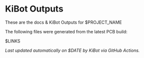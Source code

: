 # KiBot Outputs

These are the docs & KiBot Outputs for $PROJECT_NAME

The following files were generated from the latest PCB build:

$LINKS

_Last updated automatically on $DATE by KiBot via GitHub Actions._
